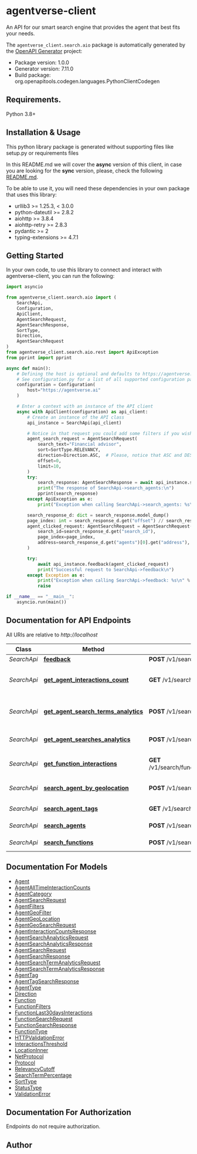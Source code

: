 # agentverse-client
An API for our smart search engine that provides the agent that best fits your needs.

The `agentverse_client.search.aio` package is automatically generated by the [OpenAPI Generator](https://openapi-generator.tech) project:

- Package version: 1.0.0
- Generator version: 7.11.0
- Build package: org.openapitools.codegen.languages.PythonClientCodegen

## Requirements.

Python 3.8+

## Installation & Usage

This python library package is generated without supporting files like setup.py or requirements files

In this README.md we will cover the **async** version of this client, in case you are looking for the **sync** version,
please, check the following [README.md](search_README.md).

To be able to use it, you will need these dependencies in your own package that uses this library:

* urllib3 >= 1.25.3, < 3.0.0
* python-dateutil >= 2.8.2
* aiohttp >= 3.8.4
* aiohttp-retry >= 2.8.3
* pydantic >= 2
* typing-extensions >= 4.7.1

## Getting Started

In your own code, to use this library to connect and interact with agentverse-client,
you can run the following:

```python
import asyncio

from agentverse_client.search.aio import (
    SearchApi,
    Configuration,
    ApiClient,
    AgentSearchRequest,
    AgentSearchResponse,
    SortType,
    Direction,
    AgentSearchRequest
)
from agentverse_client.search.aio.rest import ApiException
from pprint import pprint

async def main():
    # Defining the host is optional and defaults to https://agentverse.ai
    # See configuration.py for a list of all supported configuration parameters.
    configuration = Configuration(
        host="https://agentverse.ai"
    )

    # Enter a context with an instance of the API client
    async with ApiClient(configuration) as api_client:
        # Create an instance of the API class
        api_instance = SearchApi(api_client)

        # Notice in that request you could add some filters if you wish, the options are many.
        agent_search_request = AgentSearchRequest(
            search_text="Financial advisor",
            sort=SortType.RELEVANCY,
            direction=Direction.ASC,  # Please, notice that ASC and DESC work reversed of what you could expect.
            offset=0,
            limit=10,
        )
        try:
            search_response: AgentSearchResponse = await api_instance.search_agents(agent_search_request)
            print("The response of SearchApi->search_agents:\n")
            pprint(search_response)
        except ApiException as e:
            print("Exception when calling SearchApi->search_agents: %s\n" % e)

        search_response_d: dict = search_response.model_dump()
        page_index: int = search_response_d.get("offset") // search_response_d.get("num_hits")
        agent_clicked_request: AgentSearchRequest = AgentSearchRequest(
            search_id=search_response_d.get("search_id"),
            page_index=page_index,
            address=search_response_d.get("agents")[0].get("address"),
        )

        try:
            await api_instance.feedback(agent_clicked_request)
            print("Successful request to SearchApi->feedback\n")
        except Exception as e:
            print("Exception when calling SearchApi->feedback: %s\n" % e)
            raise

if __name__ == "__main__":
    asyncio.run(main())
```

## Documentation for API Endpoints

All URIs are relative to *http://localhost*

Class | Method | HTTP request | Description
------------ | ------------- | ------------- | -------------
*SearchApi* | [**feedback**](./search/aio/docs/SearchApi.md#feedback) | **POST** /v1/search/agents/click | Feedback
*SearchApi* | [**get_agent_interactions_count**](./search/aio/docs/SearchApi.md#get_agent_interactions_count) | **GET** /v1/search/agents/interactions/{address} | Get Interaction Counts Of Agent
*SearchApi* | [**get_agent_search_terms_analytics**](./search/aio/docs/SearchApi.md#get_agent_search_terms_analytics) | **POST** /v1/search/analytics/agents/terms | Get Agent Search Term Analytics
*SearchApi* | [**get_agent_searches_analytics**](./search/aio/docs/SearchApi.md#get_agent_searches_analytics) | **POST** /v1/search/analytics/agents | Get Agent Search Analytics
*SearchApi* | [**get_function_interactions**](./search/aio/docs/SearchApi.md#get_function_interactions) | **GET** /v1/search/functions/interactions/{function_id} | Get Recent Interactions Of Function
*SearchApi* | [**search_agent_by_geolocation**](./search/aio/docs/SearchApi.md#search_agent_by_geolocation) | **POST** /v1/search/agents/geo | Search Agent By Geolocation
*SearchApi* | [**search_agent_tags**](./search/aio/docs/SearchApi.md#search_agent_tags) | **GET** /v1/search/agents/tags | Search Agent Tags
*SearchApi* | [**search_agents**](./search/aio/docs/SearchApi.md#search_agents) | **POST** /v1/search/agents | Search Agents
*SearchApi* | [**search_functions**](./search/aio/docs/SearchApi.md#search_functions) | **POST** /v1/search/functions | Search Functions


## Documentation For Models

 - [Agent](./search/aio/docs/Agent.md)
 - [AgentAllTimeInteractionCounts](./search/aio/docs/AgentAllTimeInteractionCounts.md)
 - [AgentCategory](./search/aio/docs/AgentCategory.md)
 - [AgentSearchRequest](./search/aio/docs/AgentSearchRequest.md)
 - [AgentFilters](./search/aio/docs/AgentFilters.md)
 - [AgentGeoFilter](./search/aio/docs/AgentGeoFilter.md)
 - [AgentGeoLocation](./search/aio/docs/AgentGeoLocation.md)
 - [AgentGeoSearchRequest](./search/aio/docs/AgentGeoSearchRequest.md)
 - [AgentInteractionCountsResponse](./search/aio/docs/AgentInteractionCountsResponse.md)
 - [AgentSearchAnalyticsRequest](./search/aio/docs/AgentSearchAnalyticsRequest.md)
 - [AgentSearchAnalyticsResponse](./search/aio/docs/AgentSearchAnalyticsResponse.md)
 - [AgentSearchRequest](./search/aio/docs/AgentSearchRequest.md)
 - [AgentSearchResponse](./search/aio/docs/AgentSearchResponse.md)
 - [AgentSearchTermAnalyticsRequest](./search/aio/docs/AgentSearchTermAnalyticsRequest.md)
 - [AgentSearchTermAnalyticsResponse](./search/aio/docs/AgentSearchTermAnalyticsResponse.md)
 - [AgentTag](./search/aio/docs/AgentTag.md)
 - [AgentTagSearchResponse](./search/aio/docs/AgentTagSearchResponse.md)
 - [AgentType](./search/aio/docs/AgentType.md)
 - [Direction](./search/aio/docs/Direction.md)
 - [Function](./search/aio/docs/Function.md)
 - [FunctionFilters](./search/aio/docs/FunctionFilters.md)
 - [FunctionLast30daysInteractions](./search/aio/docs/FunctionLast30daysInteractions.md)
 - [FunctionSearchRequest](./search/aio/docs/FunctionSearchRequest.md)
 - [FunctionSearchResponse](./search/aio/docs/FunctionSearchResponse.md)
 - [FunctionType](./search/aio/docs/FunctionType.md)
 - [HTTPValidationError](./search/aio/docs/HTTPValidationError.md)
 - [InteractionsThreshold](./search/aio/docs/InteractionsThreshold.md)
 - [LocationInner](./search/aio/docs/LocationInner.md)
 - [NetProtocol](./search/aio/docs/NetProtocol.md)
 - [Protocol](./search/aio/docs/Protocol.md)
 - [RelevancyCutoff](./search/aio/docs/RelevancyCutoff.md)
 - [SearchTermPercentage](./search/aio/docs/SearchTermPercentage.md)
 - [SortType](./search/aio/docs/SortType.md)
 - [StatusType](./search/aio/docs/StatusType.md)
 - [ValidationError](./search/aio/docs/ValidationError.md)


<a id="documentation-for-authorization"></a>
## Documentation For Authorization

Endpoints do not require authorization.


## Author



